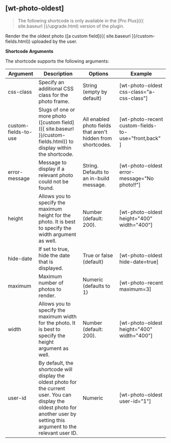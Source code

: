 ## [wt-photo-oldest]

> The following shortcode is only available in the [Pro Plus]({{ site.baseurl }}/upgrade.html) version of the plugin.

Render the the oldest photo ([a custom field]({{ site.baseurl }}/custom-fields.html)) uploaded by the user.

**Shortcode Arguments**
 
The shortcode supports the following arguments:
 
| Argument | Description | Options | Example |
|--|--|--|--|
|css-class|	Specify an additional CSS class for the photo frame.|	String (empty by default)|	[wt-photo-oldest css-class="a-css-class"]
|custom-fields-to-use|	Slugs of one or more photo ([custom field]({{ site.baseurl }}/custom-fields.html)) to display within the shortcode.	|All enabled photo fields that aren't hidden from shortcodes.	|[wt-photo-recent custom-fields-to-use="front,back" ]
|error-message|	Message to display if a relevant photo could not be found.	|String. Defaults to an in-build message.|	[wt-photo-oldest error-message="No photo!!"]
|height|	Allows you to specify the maximum height for the photo. It is best to specify the width argument as well.|	Number (default: 200).|	[wt-photo-oldest height="400" width="400"]
|hide-date|	If set to true, hide the date that is displayed.|	True or false (default)	|[wt-photo-oldest hide-date=true]|
|maximum|	Maximum number of photos to render.	|Numeric (defaults to 1)	|[wt-photo-recent maximum=3]
|width|	Allows you to specify the maximum width for the photo. It is best to specify the height argument as well.|	Number (default: 200).	|[wt-photo-oldest height="400" width="400"]
|user-id|By default, the shortcode will display the oldest photo for the current user. You can display the oldest photo for another user by setting this argument to the relevant user ID.|Numeric| [wt-photo-oldest user-id="1"]
